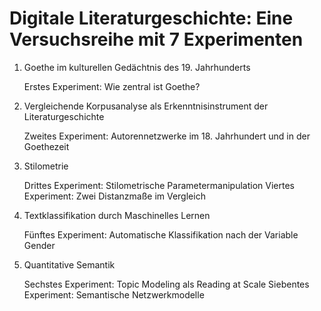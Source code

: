 # Digitale Literaturgeschichte: Eine Versuchsreihe mit 7 Experimenten

1. Goethe im kulturellen Gedächtnis des 19. Jahrhunderts

	Erstes Experiment: Wie zentral ist Goethe?


2. Vergleichende Korpusanalyse als Erkenntnisinstrument der Literaturgeschichte

	Zweites Experiment: Autorennetzwerke im 18. Jahrhundert und in der Goethezeit


3. Stilometrie

	Drittes Experiment: Stilometrische Parametermanipulation
	Viertes Experiment: Zwei Distanzmaße im Vergleich


4. Textklassifikation durch Maschinelles Lernen

	Fünftes Experiment: Automatische Klassifikation nach der Variable Gender


5. Quantitative Semantik

	Sechstes Experiment: Topic Modeling als Reading at Scale
	Siebentes Experiment: Semantische Netzwerkmodelle
